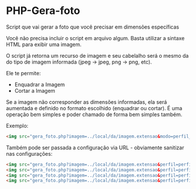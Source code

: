 # PHP-Gera-foto
Script que vai gerar a foto que você precisar em dimensões específicas

Você não precisa incluir o script em arquivo algum. Basta utilizar a sintaxe HTML para exibir uma imagem.

O script já retorna um recurso de imagem e seu cabelalho será o mesmo da do tipo de imagem informada (jpeg -> jpeg, png -> png, etc).

Ele te permite:
* Enquadrar a Imagem
* Cortar a Imagem

Se a imagem não corresponder as dimensões informadas, ela será aumentada e definido no formato escolhido (enquadrar ou cortar). 
É uma operação bem simples e poder chamado de forma bem simples também. 

Exemplo:
```HTML
<img src="gera_foto.php?imagem=../local/da/imagem.extensao&modo=perfil_configuracao" />
```

Também pode ser passada a configuração via URL - obviamente sanitizar nas configurações:
```HTML
<img src="gera_foto.php?imagem=../local/da/imagem.extensao&perfil=perfil_configuracao&modo=cortar&largura=1080&altura=720" />
<img src="gera_foto.php?imagem=../local/da/imagem.extensao&perfil=perfil_configuracao&modo=enquadrar&largura=1080&altura=720" />
<img src="gera_foto.php?imagem=../local/da/imagem.extensao&perfil=perfil_configuracao&modo=aumentar&largura=1080&altura=720" />
<img src="gera_foto.php?imagem=../local/da/imagem.extensao&perfil=perfil_configuracao&modo=original" />
```
